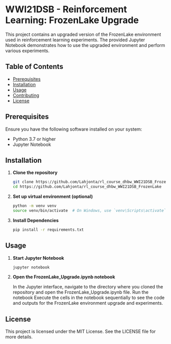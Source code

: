 # WWI21DSB - Reinforcement Learning: FrozenLake Upgrade

This project contains an upgraded version of the FrozenLake environment used in reinforcement learning experiments. The provided Jupyter Notebook demonstrates how to use the upgraded environment and perform various experiments.

## Table of Contents

- [Prerequisites](#prerequisites)
- [Installation](#installation)
- [Usage](#usage)
- [Contributing](#contributing)
- [License](#license)

## Prerequisites

Ensure you have the following software installed on your system:

- Python 3.7 or higher
- Jupyter Notebook

## Installation

1. **Clone the repository**
   ```sh
   git clone https://github.com/Lahjonta/rl_course_dhbw_WWI21DSB_FrozenLake
   cd https://github.com/Lahjonta/rl_course_dhbw_WWI21DSB_FrozenLake

2. **Set up virtual environment (optional)**
   ```sh
   python -m venv venv
   source venv/bin/activate  # On Windows, use `venv\Scripts\activate`

3. **Install Dependencies**
   ```sh
   pip install -r requirements.txt

## Usage
1.  **Start Jupyter Notebook**
    ```sh
    jupyter notebook

2.  **Open the FrozenLake_Upgrade.ipynb notebook**

    In the Jupyter interface, navigate to the directory where you cloned the repository and open the FrozenLake_Upgrade.ipynb file. 
    Run the notebook
    Execute the cells in the notebook sequentially to see the code and outputs for the FrozenLake environment upgrade and experiments.

## License
This project is licensed under the MIT License. See the LICENSE file for more details.


   
